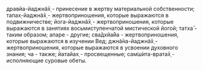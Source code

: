 дравйа-йаджн̃а̄х̣ - принесение в жертву материальной собственности; тапах̣-йаджн̃а̄х̣ - жертвоприношения, которые выражаются в подвижничестве; йога-йаджн̃а̄х̣ - жертвоприношения, которые выражаются в занятиях восьмиступенчатой мистической йогой; татха̄ - таким образом; апаре - другие; сва̄дхйа̄йа - жертвоприношения, которые выражаются в изучении Вед; джн̃а̄на-йаджн̃а̄х̣ - жертвоприношения, которые выражаются в усвоении духовного знания; ча - также; йатайах̣ - просвещенные; сам̇ш́ита-врата̄х̣ - исполняющие суровые обеты.